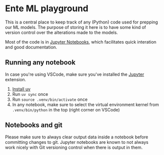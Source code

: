 # Ente ML playground

This is a central place to keep track of any (Python) code used for prepping our ML models. The purpose of storing it here is to have some kind of version control over the alterations made to the models.

Most of the code is in [Jupyter Notebooks](https://jupyter.org/), which facilitates quick interation and good documentation.

## Running any notebook

In case you're using VSCode, make sure you've installed the [Jupyter](https://marketplace.visualstudio.com/items?itemName=ms-toolsai.jupyter) extension.

1. [Install uv](https://docs.astral.sh/uv/getting-started/installation/)
2. Run `uv sync` once
3. Run `source .venv/bin/activate` once
4. In any notebook, make sure to select the virtual environment kernel from `.venv/bin/python` in the top (right corner on VSCode)

## Notebooks and git

Please make sure to always clear output data inside a notebook before committing changes to git.
Jupyter notebooks are known to not always work nicely with Git versioning control when there is output in them.
